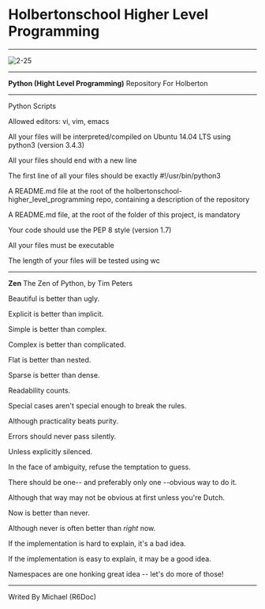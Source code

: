 # Holbertonschool Higher Level Programming
___
![2-25](https://user-images.githubusercontent.com/60362631/83084050-768b7b80-a04d-11ea-919b-dd5bb5369822.jpg)
___
**Python (Hight Level Programming)** Repository For Holberton
___
Python Scripts

Allowed editors: vi, vim, emacs

All your files will be interpreted/compiled on Ubuntu 14.04 LTS using python3 (version 3.4.3)

All your files should end with a new line

The first line of all your files should be exactly #!/usr/bin/python3

A README.md file at the root of the holbertonschool-higher_level_programming repo, containing a description
of the repository

A README.md file, at the root of the folder of this project, is mandatory

Your code should use the PEP 8 style (version 1.7)

All your files must be executable

The length of your files will be tested using wc
___
**Zen**
The Zen of Python, by Tim Peters

Beautiful is better than ugly.

Explicit is better than implicit.

Simple is better than complex.

Complex is better than complicated.

Flat is better than nested.

Sparse is better than dense.

Readability counts.

Special cases aren't special enough to break the rules.

Although practicality beats purity.

Errors should never pass silently.

Unless explicitly silenced.

In the face of ambiguity, refuse the temptation to guess.

There should be one-- and preferably only one --obvious way to do it.

Although that way may not be obvious at first unless you're Dutch.

Now is better than never.

Although never is often better than *right* now.

If the implementation is hard to explain, it's a bad idea.

If the implementation is easy to explain, it may be a good idea.

Namespaces are one honking great idea -- let's do more of those!

___
Writed By Michael (R6Doc)